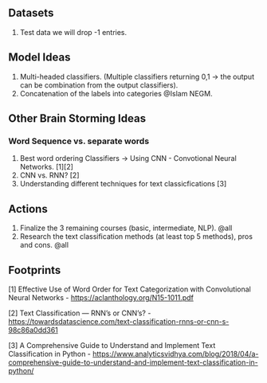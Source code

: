 ## Datasets
1. Test data we will drop -1 entries.

## Model Ideas
1. Multi-headed classifiers. (Multiple classifiers returning 0,1 -> the output can be combination from the output classifiers).
2. Concatenation of the labels into categories @Islam NEGM.

## Other Brain Storming Ideas

### Word Sequence vs. separate words

1. Best word ordering Classifiers -> Using CNN - Convotional Neural Networks. [1][2]
2. CNN vs. RNN? [2]
3. Understanding different techniques for text classicfications [3]

## Actions

1. Finalize the 3 remaining courses (basic, intermediate, NLP). @all
2. Research the text classification methods (at least top 5 methods), pros and cons. @all

## Footprints

[1] Effective Use of Word Order for Text Categorization with Convolutional Neural Networks - https://aclanthology.org/N15-1011.pdf

[2] Text Classification — RNN’s or CNN’s? - https://towardsdatascience.com/text-classification-rnns-or-cnn-s-98c86a0dd361

[3] A Comprehensive Guide to Understand and Implement Text Classification in Python - https://www.analyticsvidhya.com/blog/2018/04/a-comprehensive-guide-to-understand-and-implement-text-classification-in-python/



